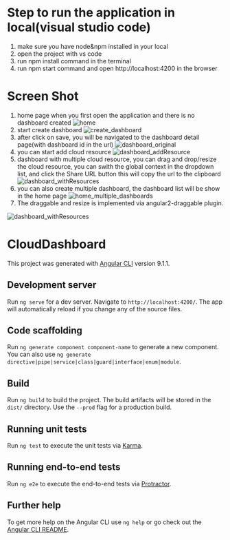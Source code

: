 # Step to run the application in local(visual studio code)
  1. make sure you have node&npm installed in your local
  2. open the project with vs code
  3. run npm install command in the terminal
  4. run npm start command and open http://localhost:4200 in the browser

# Screen Shot
1. home page when you first open the application and there is no dashboard created
   ![home](https://user-images.githubusercontent.com/5234165/95719155-04d16880-0ca2-11eb-8066-b05849e7ee80.png)
2. start create dashboard
    ![create_dashboard](https://user-images.githubusercontent.com/5234165/95719232-1dda1980-0ca2-11eb-9ff7-10b4ad2354f2.jpg)
3. after click on save, you will be navigated to the dashboard detail page(with dashboard id in the url)
   ![dashboard_original](https://user-images.githubusercontent.com/5234165/95719359-4530e680-0ca2-11eb-912b-c0be3bcce825.png)
4. you can start add cloud resource
    ![dashboard_addResource](https://user-images.githubusercontent.com/5234165/95719563-96d97100-0ca2-11eb-8495-9181345803ac.png)
5. dashboard with multiple cloud resource, you can drag and drop/resize the cloud resource, you can swith the global context in the dropdown list, and click the Share URL button
   this will copy the url to the clipboard
    ![dashboard_withResources](https://user-images.githubusercontent.com/5234165/95719733-d4d69500-0ca2-11eb-8df5-f09ac05ef9be.png)
6. you can also create multiple dashboard, the dashboard list will be show in the home page
    ![home_multiple_dashboards](https://user-images.githubusercontent.com/5234165/95719817-f46dbd80-0ca2-11eb-9303-50f6d013d856.png)
7.  The draggable and resize is implemented via angular2-draggable plugin.

![dashboard_withResources](https://user-images.githubusercontent.com/5234165/95718885-a4422b80-0ca1-11eb-9bbc-c4c87132be33.png)

# CloudDashboard

This project was generated with [Angular CLI](https://github.com/angular/angular-cli) version 9.1.1.

## Development server

Run `ng serve` for a dev server. Navigate to `http://localhost:4200/`. The app will automatically reload if you change any of the source files.

## Code scaffolding

Run `ng generate component component-name` to generate a new component. You can also use `ng generate directive|pipe|service|class|guard|interface|enum|module`.

## Build

Run `ng build` to build the project. The build artifacts will be stored in the `dist/` directory. Use the `--prod` flag for a production build.

## Running unit tests

Run `ng test` to execute the unit tests via [Karma](https://karma-runner.github.io).

## Running end-to-end tests

Run `ng e2e` to execute the end-to-end tests via [Protractor](http://www.protractortest.org/).

## Further help

To get more help on the Angular CLI use `ng help` or go check out the [Angular CLI README](https://github.com/angular/angular-cli/blob/master/README.md).
